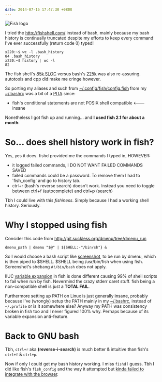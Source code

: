 ```yaml
---
date: 2014-07-15 17:47:30 +0800
---
```


<img src=http://fishshell.com/assets/img/Terminal_Logo_CRT_Small.png alt="Fish logo">

I tried the <http://fishshell.com/> instead of bash, mainly because my bash
history is continually truncated despite my efforts to keep every command I've
ever successfully (return code 0) typed!

	x220:~$ wc -l .bash_history
	84 .bash_history
	x220:~$ history | wc -l
	82

The fish shell's [85k SLOC](http://ix.io/dp6) versus bash's [225k](http://ix.io/dp7) was also re-assuring. autotools and cpp did make me cringe however.

So porting my aliases and such from [~/.config/fish/config.fish](https://github.com/kaihendry/dotfiles/blob/master/.config/fish/config.fish) from my [~/.bashrc](https://github.com/kaihendry/dotfiles/blob/master/.bashrc) was a bit of a <abbr title="Pain in the Ass">PITA</abbr> since:

* fish's conditional statements are not POSIX shell compatible <--- insane

Nonetheless I got fish up and running... and **I used fish 2.1 for about a month**.

# So... does shell history work in fish?

Yes, yes it does. fishd provided me the commands I typed in, HOWEVER:

* it logged failed commands, I DO NOT WANT FAILED COMMANDS SAVED
* failed commands could be a password. To remove them I had to 'fish_config' and go to history tab.
* ctrl+r (bash's reverse search) doesn't work. Instead you need to toggle between ctrl+f (autocomplete) and ctrl+p (search)

Tbh I could live with this _fishiness_. Simply because I had a working shell history. Seriously.

# Why I stopped using fish

Consider this code from <http://git.suckless.org/dmenu/tree/dmenu_run>

	dmenu_path | dmenu "$@" | ${SHELL:-"/bin/sh"} &

So I would choose a bash script like [screenshot](https://github.com/kaihendry/dotfiles/blob/master/bin/screenshot), to be run by dmenu, which is then piped to $SHELL. $SHELL being /usr/bin/fish when using fish. Screenshot's shebang `#!/bin/bash` does not apply.

IIUC [variable expansion](http://fishshell.com/docs/current/index.html#expand-variable) in fish is done different causing 99% of shell scripts to fail when run by fish. Nevermind the crazy stderr caret stuff. fish being a non-compatible shell is just a **TOTAL FAIL**.

Furthermore setting up PATH on Linux is just generally insane, probably because
I've (wrongly) setup the PATH mainly in my
[~/.bashrc](https://github.com/kaihendry/dotfiles/blob/master/.bashrc), instead
of `~/.profile` or is it somewhere else? Anyway my PATH was consistency broken in fish too and I never figured 100% why. Perhaps because of its variable expansion anti-feature.

# Back to GNU bash

Tbh, `ctrl+r` aka **(reverse-i-search)** is much better & intuitive than fish's `ctrl+f` & `ctrl+p`.

Now if only I could get my bash history working. I miss `fishd` I guess. Tbh I did like fish's `fish_config` and the way it attempted but [kinda failed to integrate with the browser](https://github.com/fish-shell/fish-shell/issues/342).
